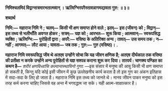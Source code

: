 **निमिश्चलमिदं विद्वान्सत्रमारभतात्मवान् ।** **ऋत्विग्भिरपरैस्तावन्नागमद्यावता गुरु: ॥ ३॥** 

**शब्दार्थ** 

**निमि:—** **महाराज निमि ने** **; चलम्—** **किसी भी क्षण समाप्त होने वाले** **; इदम्—** **इस (जीवन) को** **; विद्वान्—** **इस तथ्य से भलीभाँति** **अवगत होकर** **; सत्रम्—** **यज्ञ को** **; आरभत—** **शुरू किया** **; आत्मवान्—** **स्वरूपसिद्ध व्यक्ति** **; ऋत्विग्भि:—** **पुरोहितों द्वारा** **; अपरै:—** **वसिष्ठ** **के अतिरिक्त अन्य** **; तावत्—** **उस समय तक** **; न—** **नहीं** **; आगमत्—** **लौट आया** **; यावता—** **जब तक** **; गुरु:—** **गुरु (वसिष्ठ)।** **.** 

**महाराज निमि स्वरूपसिद्ध जीव थे अतएव उन्होंने सोचा कि यह जीवन क्षणिक है; अतएव** **दीर्घकाल तक वसिष्ठ की प्रतीक्षा न करके उन्होंने अन्य पुरोहितों से यज्ञ सश्पन्न कराना शुरू कर** **दिया।** **तात्पर्य : चाणक्य पण्डित का कथन है—** *शरीरं क्षणविध्वांसि कल्पान्तस्थायिनो गुणा:* —इस संसार में मनुष्य की आयु किसी भी क्षण समाप्त हो सकती है, किन्तु यदि कोई इसी जीवन में कुछ उल्लेखनीय कार्य करता है तो इस गुण का अंकन इतिहास में सदा-सदा के लिए हो जाता है। महाराज निमि इस तथ्य को जानते थे। मानव जीवन पाकर मनुष्य को इस तरह कर्म करना चाहिए जिससे वह अन्त में भगवद्धाम जा सके। यही आत्म-साक्षात्कार है।  